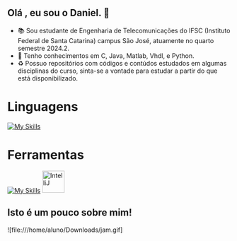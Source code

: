 ## Olá , eu sou o Daniel. 👋

- 📚 Sou estudante de Engenharia de Telecomunicações do IFSC (Instituto Federal de Santa Catarina) campus São José, atuamente no quarto semestre 2024.2.
- 📡 Tenho conhecimentos em C, Java, Matlab, Vhdl, e Python.
- ♻️ Possuo repositórios com códigos e contúdos estudados em algumas disciplinas do curso, sinta-se a vontade para estudar a partir do que está disponibilizado.

# Linguagens
[![My Skills](https://skillicons.dev/icons?i=c,java,matlab,python)](https://skillicons.dev)  
# Ferramentas 
[![My Skills](https://skillicons.dev/icons?i=linux,vscode,clion,git,cmake)](https://skillicons.dev)
<img width="50" src="https://user-images.githubusercontent.com/25181517/192108890-200809d1-439c-4e23-90d3-b090cf9a4eea.png" alt="IntelliJ" title="IntelliJ"/>
## Isto é um pouco sobre mim! 
![file:///home/aluno/Downloads/jam.gif]


